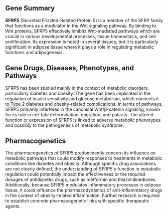 ## Gene Summary
**SFRP5** (Secreted Frizzled-Related Protein 5) is a member of the SFRP family that functions as a modulator in the Wnt signaling pathway. By binding to Wnt proteins, SFRP5 effectively inhibits Wnt-mediated pathways which are crucial in various developmental processes, tissue homeostasis, and cell proliferation. Its expression is noted in several tissues, but it is particularly significant in adipose tissue where it plays a role in regulating metabolic functions and adipogenesis.

## Gene Drugs, Diseases, Phenotypes, and Pathways
SFRP5 has been studied mainly in the context of metabolic disorders, particularly diabetes and obesity. The gene has been implicated in the regulation of insulin sensitivity and glucose metabolism, which connects it to Type 2 diabetes and obesity-related complications. In terms of pathways, SFRP5 primarily interferes in the canonical Wnt/β-catenin signaling, known for its role in cell fate determination, migration, and polarity. The altered function or expression of SFRP5 is linked to adverse metabolic phenotypes and possibly to the pathogenesis of metabolic syndrome.

## Pharmacogenetics
The pharmacogenetics of SFRP5 predominantly concern its influence on metabolic pathways that could modify responses to treatments in metabolic conditions like diabetes and obesity. Although specific drug associations are not clearly defined, the understanding of SFRP5's function in metabolic regulation could potentially impact the effectiveness or the required dosages of antidiabetic drugs, such as metformin and thiazolidinediones. Additionally, because SFRP5 modulates inflammatory processes in adipose tissue, it could influence the pharmacodynamics of anti-inflammatory drugs in the context of obesity-related inflammation. Further research is required to establish concrete pharmacogenetic links with specific therapeutic agents.